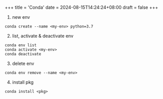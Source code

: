 +++
title = 'Conda'
date = 2024-08-15T14:24:24+08:00
draft = false
+++

1. new env
```
conda create --name <my-env> python=3.7
```


2. list, activate & deactivate env

```
conda env list
conda activate <my-env>
conda deactivate 
```

3. delete env

```
conda env remove --name <my-env>
```

4. install pkg
```
conda install <pkg>
```
